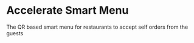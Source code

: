 # Accelerate Smart Menu
The QR based smart menu for restaurants to accept self orders from the guests
